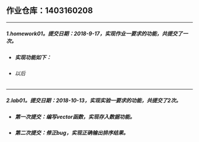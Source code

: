 ## 作业仓库：1403160208
___
##### 1.homework01。提交日期：2018-9-17，实现作业一要求的功能，共提交了一次。
- ##### 实现功能如下：
- ###### 以后
___
##### 2.lab01。提交日期：2018-10-13，实现实验一要求的功能，共提交了2次。
 - ##### 第一次提交：编写vector函数，实现存入数据功能。
 - ##### 第二次提交：修正bug，实现正确输出排序结果。

